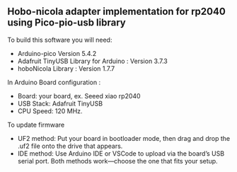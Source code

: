 ## Hobo-nicola adapter implementation for rp2040 using Pico-pio-usb library

To build this software you will need:
 * Arduino-pico Version 5.4.2 
 * Adafruit TinyUSB Library for Arduino : Version 3.7.3
 * hoboNicola Library : Version 1.7.7
 
 In Arduino Board configuration : 
  * Board: your board, ex. Seeed xiao rp2040 
  * USB Stack: Adafruit TinyUSB
  * CPU Speed: 120 MHz.

To update firmware
 * UF2 method: Put your board in bootloader mode, then drag and drop the .uf2 file onto the drive that appears.
 * IDE method: Use Arduino IDE or VSCode to upload via the board’s USB serial port.
Both methods work—choose the one that fits your setup.
 

